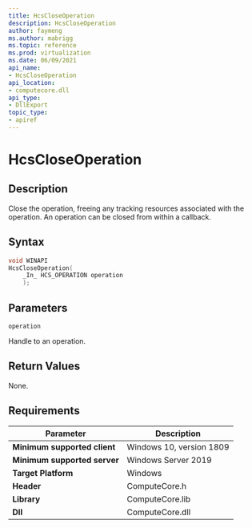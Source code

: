 ```yaml
---
title: HcsCloseOperation
description: HcsCloseOperation
author: faymeng
ms.author: mabrigg
ms.topic: reference
ms.prod: virtualization
ms.date: 06/09/2021
api_name:
- HcsCloseOperation
api_location:
- computecore.dll
api_type:
- DllExport
topic_type: 
- apiref
---
```

# HcsCloseOperation

## Description

Close the operation, freeing any tracking resources associated with the operation. An operation can be closed from within a callback.

## Syntax

```cpp
void WINAPI
HcsCloseOperation(
    _In_ HCS_OPERATION operation
    );
```

## Parameters

`operation`

Handle to an operation.

## Return Values

None.

## Requirements

|Parameter|Description|
|---|---|
| **Minimum supported client** | Windows 10, version 1809 |
| **Minimum supported server** | Windows Server 2019 |
| **Target Platform** | Windows |
| **Header** | ComputeCore.h |
| **Library** | ComputeCore.lib |
| **Dll** | ComputeCore.dll |
